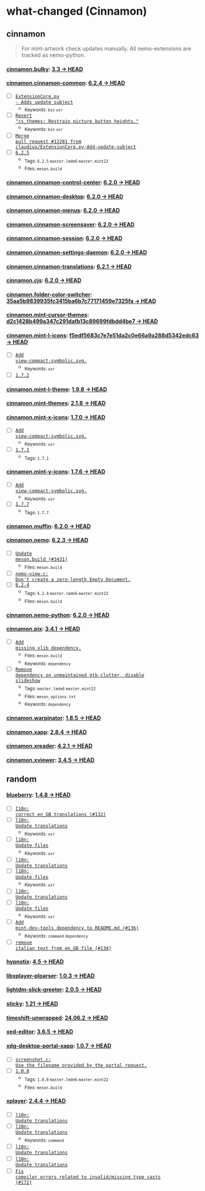 # what-changed (Cinnamon)
## cinnamon
> For mint-artwork check updates manually. All nemo-extensions are tracked as nemo-python.

#### [cinnamon.bulky](https://github.com/linuxmint/bulky): [3.3 → HEAD](https://github.com/linuxmint/bulky/compare/3.3...HEAD)


#### [cinnamon.cinnamon-common](https://github.com/linuxmint/cinnamon): [6.2.4 → HEAD](https://github.com/linuxmint/cinnamon/compare/6.2.4...HEAD)

- [ ] [<code>ExtensionCore.py - Adds update subject</code>](https://github.com/linuxmint/cinnamon/commit/baf54fb87c37c821a3e9d6b2c3269a0fc37e3ff9)
  - <sub>Keywords: <code>bin</code> <code>usr</code></sub>
- [ ] [<code>Revert "cs_themes: Restrain picture button heights."</code>](https://github.com/linuxmint/cinnamon/commit/86c071cde5ec8325f278ae4341810c969d4eb88e)
  - <sub>Keywords: <code>bin</code> <code>usr</code></sub>
- [ ] [<code>Merge pull request #12281 from claudiux/ExtensionCore.py-Add-update-subject</code>](https://github.com/linuxmint/cinnamon/commit/c21def1f021d4dc050036ff492c15f07f3181d96)
- [ ] [<code>6.2.5</code>](https://github.com/linuxmint/cinnamon/commit/5061b9c776deac607ed1e25fccf696b9b34ed014)
  - <sub>Tags: <code>6.2.5</code> <code>master.lmde6</code> <code>master.mint22</code></sub>
  - <sub>Files: <code>meson.build</code></sub>

#### [cinnamon.cinnamon-control-center](https://github.com/linuxmint/cinnamon-control-center): [6.2.0 → HEAD](https://github.com/linuxmint/cinnamon-control-center/compare/6.2.0...HEAD)


#### [cinnamon.cinnamon-desktop](https://github.com/linuxmint/cinnamon-desktop): [6.2.0 → HEAD](https://github.com/linuxmint/cinnamon-desktop/compare/6.2.0...HEAD)


#### [cinnamon.cinnamon-menus](https://github.com/linuxmint/cinnamon-menus): [6.2.0 → HEAD](https://github.com/linuxmint/cinnamon-menus/compare/6.2.0...HEAD)


#### [cinnamon.cinnamon-screensaver](https://github.com/linuxmint/cinnamon-screensaver): [6.2.0 → HEAD](https://github.com/linuxmint/cinnamon-screensaver/compare/6.2.0...HEAD)


#### [cinnamon.cinnamon-session](https://github.com/linuxmint/cinnamon-session): [6.2.0 → HEAD](https://github.com/linuxmint/cinnamon-session/compare/6.2.0...HEAD)


#### [cinnamon.cinnamon-settings-daemon](https://github.com/linuxmint/cinnamon-settings-daemon): [6.2.0 → HEAD](https://github.com/linuxmint/cinnamon-settings-daemon/compare/6.2.0...HEAD)


#### [cinnamon.cinnamon-translations](https://github.com/linuxmint/cinnamon-translations): [6.2.1 → HEAD](https://github.com/linuxmint/cinnamon-translations/compare/6.2.1...HEAD)


#### [cinnamon.cjs](https://github.com/linuxmint/cjs): [6.2.0 → HEAD](https://github.com/linuxmint/cjs/compare/6.2.0...HEAD)


#### [cinnamon.folder-color-switcher](https://github.com/linuxmint/folder-color-switcher): [35aa5b9839935fc3415ba6b7c77171459e7325fa → HEAD](https://github.com/linuxmint/folder-color-switcher/compare/35aa5b9839935fc3415ba6b7c77171459e7325fa...HEAD)


#### [cinnamon.mint-cursor-themes](https://github.com/linuxmint/mint-cursor-themes): [d2c1428b499a347c291dafb13c89699fdbdd4be7 → HEAD](https://github.com/linuxmint/mint-cursor-themes/compare/d2c1428b499a347c291dafb13c89699fdbdd4be7...HEAD)


#### [cinnamon.mint-l-icons](https://github.com/linuxmint/mint-l-icons): [f5edf5683c7e7e51da2c0e66a9a288d5342edc63 → HEAD](https://github.com/linuxmint/mint-l-icons/compare/f5edf5683c7e7e51da2c0e66a9a288d5342edc63...HEAD)

- [ ] [<code>Add view-compact-symbolic.svg.</code>](https://github.com/linuxmint/mint-l-icons/commit/b4c957f0ef7b3ff24f6e7ad525eb7274ca11297f)
  - <sub>Keywords: <code>usr</code></sub>
- [ ] [<code>1.7.2</code>](https://github.com/linuxmint/mint-l-icons/commit/ee03e6dad0b1f9e25847977eae42766e2ddd4877)

#### [cinnamon.mint-l-theme](https://github.com/linuxmint/mint-l-theme): [1.9.8 → HEAD](https://github.com/linuxmint/mint-l-theme/compare/1.9.8...HEAD)


#### [cinnamon.mint-themes](https://github.com/linuxmint/mint-themes): [2.1.8 → HEAD](https://github.com/linuxmint/mint-themes/compare/2.1.8...HEAD)


#### [cinnamon.mint-x-icons](https://github.com/linuxmint/mint-x-icons): [1.7.0 → HEAD](https://github.com/linuxmint/mint-x-icons/compare/1.7.0...HEAD)

- [ ] [<code>Add view-compact-symbolic.svg.</code>](https://github.com/linuxmint/mint-x-icons/commit/8c0366d5712d1ddf0d363005354b9c7bd1de8758)
  - <sub>Keywords: <code>usr</code></sub>
- [ ] [<code>1.7.1</code>](https://github.com/linuxmint/mint-x-icons/commit/f14c9d9a96b17dada94c3fa7001d1ec1cb8db752)
  - <sub>Tags: <code>1.7.1</code></sub>

#### [cinnamon.mint-y-icons](https://github.com/linuxmint/mint-y-icons): [1.7.6 → HEAD](https://github.com/linuxmint/mint-y-icons/compare/1.7.6...HEAD)

- [ ] [<code>Add view-compact-symbolic.svg.</code>](https://github.com/linuxmint/mint-y-icons/commit/6f249bd29eeb832158a21bec54bff72a97361220)
  - <sub>Keywords: <code>usr</code></sub>
- [ ] [<code>1.7.7</code>](https://github.com/linuxmint/mint-y-icons/commit/eee6c211378e4c0c7bf95fa1a3213a55ab286afd)
  - <sub>Tags: <code>1.7.7</code></sub>

#### [cinnamon.muffin](https://github.com/linuxmint/muffin): [6.2.0 → HEAD](https://github.com/linuxmint/muffin/compare/6.2.0...HEAD)


#### [cinnamon.nemo](https://github.com/linuxmint/nemo): [6.2.3 → HEAD](https://github.com/linuxmint/nemo/compare/6.2.3...HEAD)

- [ ] [<code>Update meson.build (#3431)</code>](https://github.com/linuxmint/nemo/commit/aeaa2bd11961a41fe682d4f42386691cfc2e3be8)
  - <sub>Files: <code>meson.build</code></sub>
- [ ] [<code>nemo-view.c: Don't create a zero-length Empty Document.</code>](https://github.com/linuxmint/nemo/commit/7c67dc922c5924edd4de5f414d87eb9eb28b852a)
- [ ] [<code>6.2.4</code>](https://github.com/linuxmint/nemo/commit/349ccd02d85ed034ada829824d5186fd401f0b9f)
  - <sub>Tags: <code>6.2.4</code> <code>master.lmde6</code> <code>master.mint22</code></sub>
  - <sub>Files: <code>meson.build</code></sub>

#### [cinnamon.nemo-python](https://github.com/linuxmint/nemo-extensions): [6.2.0 → HEAD](https://github.com/linuxmint/nemo-extensions/compare/6.2.0...HEAD)


#### [cinnamon.pix](https://github.com/linuxmint/pix): [3.4.1 → HEAD](https://github.com/linuxmint/pix/compare/3.4.1...HEAD)

- [ ] [<code>Add missing xlib dependency.</code>](https://github.com/linuxmint/pix/commit/25792b587d556d417e4309408e07d4e8981d12a8)
  - <sub>Files: <code>meson.build</code></sub>
  - <sub>Keywords: <code>dependency</code></sub>
- [ ] [<code>Remove dependency on unmaintained gtk-clutter, disable slideshow</code>](https://github.com/linuxmint/pix/commit/f8241ac4209d0d75c8572a3d8e4e3bdaf05b7b18)
  - <sub>Tags: <code>master.lmde6</code> <code>master.mint22</code></sub>
  - <sub>Files: <code>meson_options.txt</code></sub>
  - <sub>Keywords: <code>dependency</code></sub>

#### [cinnamon.warpinator](https://github.com/linuxmint/warpinator): [1.8.5 → HEAD](https://github.com/linuxmint/warpinator/compare/1.8.5...HEAD)


#### [cinnamon.xapp](https://github.com/linuxmint/xapp): [2.8.4 → HEAD](https://github.com/linuxmint/xapp/compare/2.8.4...HEAD)


#### [cinnamon.xreader](https://github.com/linuxmint/xreader): [4.2.1 → HEAD](https://github.com/linuxmint/xreader/compare/4.2.1...HEAD)


#### [cinnamon.xviewer](https://github.com/linuxmint/xviewer): [3.4.5 → HEAD](https://github.com/linuxmint/xviewer/compare/3.4.5...HEAD)

## random

#### [blueberry](https://github.com/linuxmint/blueberry): [1.4.8 → HEAD](https://github.com/linuxmint/blueberry/compare/1.4.8...HEAD)

- [ ] [<code>I10n: correct en_GB translations (#132)</code>](https://github.com/linuxmint/blueberry/commit/26e5e1368ddf8a37d71825055638b96d3e3bd823)
- [ ] [<code>l10n: Update translations</code>](https://github.com/linuxmint/blueberry/commit/18337ce002b94a6337b495e507166228c9c23eea)
  - <sub>Keywords: <code>usr</code></sub>
- [ ] [<code>l10n: Update files</code>](https://github.com/linuxmint/blueberry/commit/dc93fb9fb015a9dbb02560b2f7e811ca5b01ebfc)
  - <sub>Keywords: <code>usr</code></sub>
- [ ] [<code>l10n: Update translations</code>](https://github.com/linuxmint/blueberry/commit/566ca58e6e24200bf676819646a3db6e79f619ec)
- [ ] [<code>l10n: Update files</code>](https://github.com/linuxmint/blueberry/commit/ffc02fc8d78302db1d19f35a862c95b56fc25241)
  - <sub>Keywords: <code>usr</code></sub>
- [ ] [<code>l10n: Update translations</code>](https://github.com/linuxmint/blueberry/commit/c8030d202ad4b6aacdcf55a7f17a14910e8f0fa2)
- [ ] [<code>l10n: Update files</code>](https://github.com/linuxmint/blueberry/commit/78d0d7081a962c878ba1b68446176787c152b54c)
  - <sub>Keywords: <code>usr</code></sub>
- [ ] [<code>Add mint-dev-tools dependency to README.md (#136)</code>](https://github.com/linuxmint/blueberry/commit/4b84076238fa4b423571087726bc0b10a4beb07b)
  - <sub>Keywords: <code>command</code> <code>dependency</code></sub>
- [ ] [<code>remove italian text from en_GB file (#134)</code>](https://github.com/linuxmint/blueberry/commit/4edcd9f62385018298635104ad889131298ee72b)

#### [hypnotix](https://github.com/linuxmint/hypnotix): [4.5 → HEAD](https://github.com/linuxmint/hypnotix/compare/4.5...HEAD)


#### [libxplayer-plparser](https://github.com/linuxmint/xplayer-plparser): [1.0.3 → HEAD](https://github.com/linuxmint/xplayer-plparser/compare/1.0.3...HEAD)


#### [lightdm-slick-greeter](https://github.com/linuxmint/slick-greeter): [2.0.5 → HEAD](https://github.com/linuxmint/slick-greeter/compare/2.0.5...HEAD)


#### [sticky](https://github.com/linuxmint/sticky): [1.21 → HEAD](https://github.com/linuxmint/sticky/compare/1.21...HEAD)


#### [timeshift-unwrapped](https://github.com/linuxmint/timeshift): [24.06.2 → HEAD](https://github.com/linuxmint/timeshift/compare/24.06.2...HEAD)


#### [xed-editor](https://github.com/linuxmint/xed): [3.6.5 → HEAD](https://github.com/linuxmint/xed/compare/3.6.5...HEAD)


#### [xdg-desktop-portal-xapp](https://github.com/linuxmint/xdg-desktop-portal-xapp): [1.0.7 → HEAD](https://github.com/linuxmint/xdg-desktop-portal-xapp/compare/1.0.7...HEAD)

- [ ] [<code>screenshot.c: Use the filename provided by the portal request.</code>](https://github.com/linuxmint/xdg-desktop-portal-xapp/commit/c73f5c5e15f3f10e4f226e2a79fe9fdde049baed)
- [ ] [<code>1.0.8</code>](https://github.com/linuxmint/xdg-desktop-portal-xapp/commit/f1c24244f90571209c56b7f45802b70e80da4922)
  - <sub>Tags: <code>1.0.8</code> <code>master.lmde6</code> <code>master.mint22</code></sub>
  - <sub>Files: <code>meson.build</code></sub>

#### [xplayer](https://github.com/linuxmint/xplayer): [2.4.4 → HEAD](https://github.com/linuxmint/xplayer/compare/2.4.4...HEAD)

- [ ] [<code>l10n: Update translations</code>](https://github.com/linuxmint/xplayer/commit/cb4fb8552dcc49f0ff7e4a53b968a639cf7b3564)
- [ ] [<code>l10n: Update translations</code>](https://github.com/linuxmint/xplayer/commit/76c1e871ee2f62823352e4c52cc04b7cfabea61a)
  - <sub>Keywords: <code>command</code></sub>
- [ ] [<code>l10n: Update translations</code>](https://github.com/linuxmint/xplayer/commit/58ee54e0291dd181feac9ad3261d023aa789bc05)
- [ ] [<code>l10n: Update translations</code>](https://github.com/linuxmint/xplayer/commit/a97dd8d625217d9f6ba172d0e13749714cd56990)
- [ ] [<code>Fix compiler errors related to invalid/missing type casts (#172)</code>](https://github.com/linuxmint/xplayer/commit/56839ed1c6b1690dc6d198e2184e8a4116b0d6c2)
